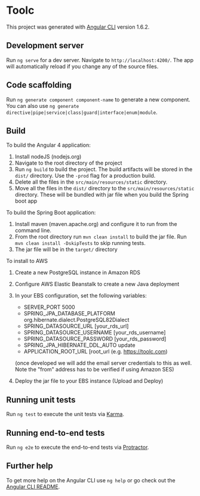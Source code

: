 # Toolc

This project was generated with [Angular CLI](https://github.com/angular/angular-cli) version 1.6.2.


## Development server

Run `ng serve` for a dev server. Navigate to `http://localhost:4200/`. The app will automatically reload if you change any of the source files.

## Code scaffolding

Run `ng generate component component-name` to generate a new component. You can also use `ng generate directive|pipe|service|class|guard|interface|enum|module`.

## Build


To build the Angular 4 application:

1.  Install nodeJS (nodejs.org)
2.  Navigate to the root directory of the project
3.  Run `ng build` to build the project. The build artifacts will be stored in the `dist/` directory. Use the `-prod` flag for a production build.
4.  Delete all the files in the `src/main/resources/static` directory.
5.  Move all the files in the `dist/` directory to the `src/main/resources/static` directory.  These will be bundled with jar file when you build the Spring boot app

To build the Spring Boot application:

1.  Install maven (maven.apache.org) and configure it to run from the command line.
2.  From the root directory run `mvn clean install` to build the jar file.  Run `mvn clean install -DskipTests` to skip running tests.
3.  The jar file will be in the `target/` directory

To install to AWS

1.  Create a new PostgreSQL instance in Amazon RDS
2.  Configure AWS Elastic Beanstalk to create a new Java deployment  
3.  In your EBS configuration, set the following variables:

    - SERVER_PORT   5000
    - SPRING_JPA_DATABASE_PLATFORM  org.hibernate.dialect.PostgreSQL82Dialect
    - SPRING_DATASOURCE_URL [your_rds_url]
    - SPRING_DATASOURCE_USERNAME [your_rds_username]
    - SPRING_DATASOURCE_PASSWORD    [your_rds_password]  
    - SPRING_JPA_HIBERNATE_DDL_AUTO update
    - APPLICATION_ROOT_URL [root_url (e.g. https://toolc.com)
    
    (once developed we will add the email server credentials to this as well.  Note the "from" address has to be verified if using Amazon SES)
    
4.  Deploy the jar file to your EBS instance (Upload and Deploy)

## Running unit tests

Run `ng test` to execute the unit tests via [Karma](https://karma-runner.github.io).

## Running end-to-end tests

Run `ng e2e` to execute the end-to-end tests via [Protractor](http://www.protractortest.org/).

## Further help

To get more help on the Angular CLI use `ng help` or go check out the [Angular CLI README](https://github.com/angular/angular-cli/blob/master/README.md).
